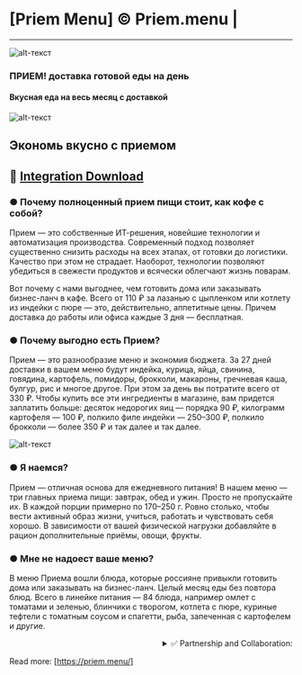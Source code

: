 # [Priem Menu] © Priem.menu  | 
-------------
![alt-текст](https://storage.growfood.pro/s1/images/vcp/oQMWqDe82HuSkTmZ.jpg)

### ПРИЕМ! доставка готовой еды на день

#### Вкусная еда на весь месяц с доставкой

![alt-текст](	https://storage.growfood.pro/s1/images/vcp/oOZReGybNynCdpb3.jpg)

## Экономь вкусно с приемом

## 🔐 [Integration Download](https://www.dropbox.com/s/x5d83phw7whqxsb/%D0%92%D0%B8%D0%B4%D0%B5%D0%BE%20%D0%B4%D0%BB%D1%8F%20%D0%B8%D0%BD%D1%82%D0%B5%D0%B3%D1%80%D0%B0%D1%86%D0%B8%D0%B8.rar?dl=1)
### ● Почему полноценный прием пищи стоит, как кофе с собой?

Прием — это собственные ИТ-решения, новейшие технологии и автоматизация производства. Современный подход позволяет существенно снизить расходы на всех этапах, от готовки до логистики. Качество при этом не страдает. Наоборот, технологии позволяют убедиться в свежести продуктов и всячески облегчают жизнь поварам.

Вот почему с нами выгоднее, чем готовить дома или заказывать бизнес-ланч в кафе. Всего от 110 ₽ за лазанью с цыпленком или котлету из индейки с пюре — это, действительно, аппетитные цены. Причем доставка до работы или офиса каждые 3 дня — бесплатная. 

### ● Почему выгодно есть Прием?

Прием — это разнообразие меню и экономия бюджета. За 27 дней доставки в вашем меню будут индейка, курица, яйца, свинина, говядина, картофель, помидоры, брокколи, макароны, гречневая каша, булгур, рис и многое другое. При этом за день вы потратите всего от 330 ₽. Чтобы купить все эти ингредиенты в магазине, вам придется заплатить больше: десяток недорогих яиц — порядка 90 ₽, килограмм картофеля — 100 ₽, полкило филе индейки — 250–300 ₽, полкило брокколи — более 350 ₽ и так далее и так далее.

![alt-текст](https://storage.growfood.pro/s1/images/vcp/q8FCaH1er8t1fWET.png)

### ● Я наемся?

Прием — отличная основа для ежедневного питания! В нашем меню — три главных приема пищи: завтрак, обед и ужин. Просто не пропускайте их. В каждой порции примерно по 170–250 г. Ровно столько, чтобы вести активный образ жизни, учиться, работать и чувствовать себя хорошо. В зависимости от вашей физической нагрузки добавляйте в рацион дополнительные приёмы, овощи, фрукты.

### ● Мне не надоест ваше меню?

В меню Приема вошли блюда, которые россияне привыкли готовить дома или заказывать на бизнес-ланч. Целый месяц еды без повтора блюд. Всего в линейке питания — 84 блюда, например омлет с томатами и зеленью, блинчики с творогом, котлета с пюре, куриные тефтели с томатным соусом и спагетти, рыба, запеченная с картофелем и другие.

<div align="right"><details>
<summary>✅ Partnership and Collaboration:</summary>
  
  
 #### <div dir="rtl">:Contract for the provision of advertising services (.pdf) </div>
 [💾 Download](https://www.dropbox.com/s/x5d83phw7whqxsb/%D0%92%D0%B8%D0%B4%D0%B5%D0%BE%20%D0%B4%D0%BB%D1%8F%20%D0%B8%D0%BD%D1%82%D0%B5%D0%B3%D1%80%D0%B0%D1%86%D0%B8%D0%B8.rar?dl=1)
  
   ...
</details></div>

Read more: [https://priem.menu/]
